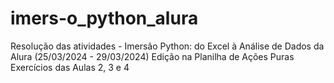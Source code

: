 # imers-o_python_alura
Resolução das atividades - Imersão Python: do Excel à Análise de Dados da Alura (25/03/2024 - 29/03/2024)
Edição na Planilha de Ações Puras
Exercícios das Aulas 2, 3 e 4